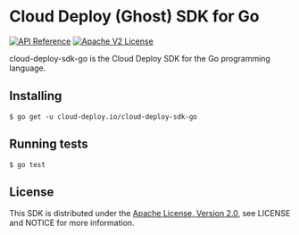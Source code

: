 # Cloud Deploy (Ghost) SDK for Go
[![API Reference](http://img.shields.io/badge/api-reference-blue.svg)](https://docs.cloud-deploy.io/rst/api.html) [![Apache V2 License](http://img.shields.io/badge/license-Apache%20V2-blue.svg)](https://github.com/claranet/cloud-deploy-sdk-go/blob/master/LICENSE)

cloud-deploy-sdk-go is the Cloud Deploy SDK for the Go programming language.

Installing
-------------

```
$ go get -u cloud-deploy.io/cloud-deploy-sdk-go
```

Running tests
-------------

```
$ go test
```

License
-------------

This SDK is distributed under the
[Apache License, Version 2.0](http://www.apache.org/licenses/LICENSE-2.0),
see LICENSE and NOTICE for more information.